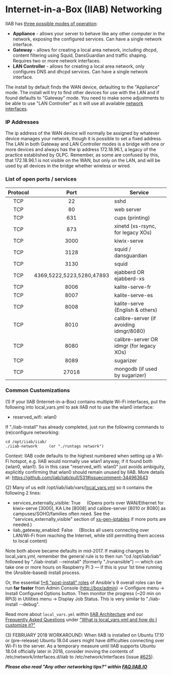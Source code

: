 # Internet-in-a-Box (IIAB) Networking

IIAB has [three possible modes of operation](https://github.com/iiab/iiab/wiki/IIAB-Installation#supported-network-modes):

* **Appliance** - allows your server to behave like any other computer in the network, exposing the configured services. Can have a single network interface. 
* **Gateway** - allows for creating a local area network, including dhcpd, content filtering using Squid, DansGuardian and traffic shaping. Requires two or more network interfaces.
* **LAN Controller** - allows for creating a local area network, only configures DNS and dhcpd services. Can have a single network interface.

The install by default finds the WAN device, defaulting to the "Appliance" mode.
The install will try to find other devices for use with the LAN and if found
defaults to "Gateway" mode. You need to make some adjustments to be able to use
"LAN Controller" as it will use all available [network interfaces](https://github.com/iiab/iiab/wiki/IIAB-Platforms#network-adapters).

### IP Addresses

The ip address of the WAN device will normally be assigned by whatever device manages your network, though it is possible to set a fixed address.  The LAN in both Gateway and LAN Controller modes is a bridge with one or more devices and always has the ip address 172.18.96.1, a legacy of the practice established by OLPC. Remember, as some are confused by this, that 172.18.96.1 is not visible on the WAN, but only on the LAN, and will be used by all devices in the bridge whether wireless or wired.

### List of open ports / services

|Protocol  | Port                      |Service                                   |
|:--------:|:-------------------------:|------------------------------------------|
| TCP      | 22                        | sshd                                     |
| TCP      | 80                        | web server                               |
| TCP      | 631                       | cups (printing)                          |
| TCP      | 873                       | xinetd (xs-rsync, for legacy XOs)        |
| TCP      | 3000                      | kiwix-serve                              |
| TCP      | 3128                      | squid / dansguardian                     |
| TCP      | 3130                      | squid                                    |
| TCP      | 4369,5222,5223,5280,47893 | ejabberd OR ejabberd-xs                  |
| TCP      | 8006                      | kalite-serve-fr                          |
| TCP      | 8007                      | kalite-serve-es                          |
| TCP      | 8008                      | kalite-serve (English & others)          |
| TCP      | 8010                      | calibre-server (if avoiding idmgr/8080)  |
| TCP      | 8080                      | calibre-server OR idmgr (for legacy XOs) |
| TCP      | 8089                      | sugarizer                                |
| TCP      | 27018                     | mongodb (if used by sugarizer)           |

### Common Customizations

(1) If your IIAB (Internet-in-a-Box) contains multiple Wi-Fi interfaces, put the following into local_vars.yml to ask IIAB not to use the wlan0 interface:

* reserved_wifi: wlan0

If "./iiab-install" has already completed, just run the following commands to (re)configure networking:
```
cd /opt/iiab/iiab/
./iiab-network     (or "./runtags network")
```
Context: IIAB code defaults to the highest numbered when setting up a Wi-Fi hotspot, e.g. IIAB would normally use wlan1 anyway, if it found both {wlan0, wlan1}. So in this case "reserved_wifi: wlan0" just avoids ambiguity, explicitly confirming that wlan0 should remain unused by IIAB.  More details at: https://github.com/iiab/iiab/pull/531#issuecomment-344963643

(2) Many of us edit /opt/iiab/iiab/vars/[local_vars.yml](http://wiki.laptop.org/go/IIAB/local_vars.yml) so it contains the following 2 lines:

* services_externally_visible: True &nbsp; &nbsp; (Opens ports over WAN/Ethernet for kiwix-serve [3000], KA Lite [8008] and calibre-server [8010 or 8080] as campuses/SOHO/families often need. See the "services_externally_visible" section of [xs-gen-iptables](https://github.com/iiab/iiab/tree/master/roles/network/templates/gateway/xs-gen-iptables) if more ports are needed.)
* iiab_gateway_enabled: False &nbsp; &nbsp; (Blocks all users connecting over LAN/Wi-Fi from reaching the Internet, while still permitting them access to local content)

Note both above became defaults in mid-2017.  If making changes to local_vars.yml, remember the general rule is to then run "cd /opt/iiab/iiab" followed by "./iiab-install --reinstall" (formerly "./runansible") &mdash; which can take one or more hours on Raspberry Pi 3 &mdash; if this is your 1st time running the (Ansible-based) install process.

Or, the essential [1+6 "post-install" roles](https://github.com/iiab/iiab/blob/master/iiab-from-console.yml) of Ansible's 9 overall roles can be run **far faster** from Admin Console ([http://box/admin](http://box/admin)) -> Configure menu -> Install Configured Options button. Then monitor the progress (~20 min on RPi3) in Utilities menu -> Display Job Status.  This is very similar to "./iiab-install --debug".

Read more about `local_vars.yml` within [IIAB Architecture](https://github.com/iiab/iiab/wiki/IIAB-Architecture) and our [Frequently Asked Questions](http://FAQ.IIAB.IO) under ["What is local_vars.yml and how do I customize it?"](http://wiki.laptop.org/go/IIAB/FAQ#What_is_local_vars.yml_and_how_do_I_customize_it.3F)

(3) FEBRUARY 2018 WORKAROUND: When IIAB is installed on Ubuntu 17.10 or (pre-release) Ubuntu 18.04 users might have difficulties connecting over Wi-Fi to the server. As a temporary measure until IIAB supports Ubuntu 18.04 officially later in 2018, consider moving the contents of /etc/network/interfaces.d/iiab to /etc/network/interfaces (issue [#625](https://github.com/iiab/iiab/issues/625)).

**_Please also read "Any other networking tips?" within [FAQ.IIAB.IO](http://FAQ.IIAB.IO)_**